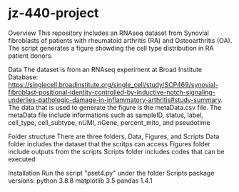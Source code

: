 # jz-440-project
Overview
This repository includes an RNAseq dataset from Synovial fibroblasts of patients with rheumatoid arthritis (RA) and Osteoarthritis (OA).
The script generates a figure showding the cell type distribution in RA patient donors. 

Data
The dataset is from an RNAseq experiment at Broad Institute Database: https://singlecell.broadinstitute.org/single_cell/study/SCP469/synovial-fibroblast-positional-identity-controlled-by-inductive-notch-signaling-underlies-pathologic-damage-in-inflammatory-arthritis#study-summary. The data that is used to generate the figure is the metaData.csv file. 
The metaData file include informations such as sampleID, status, label, cell_type, cell_subtype, nUMI, nGene, percent_mito, and pseudotime


Folder structure 
There are three folders, Data, Figures, and Scripts
Data folder includes the dataset that the scritps can access 
Figures folder include outputs from the scripts 
Scripts folder includes codes that can be executed 

Installation
Run the script "pset4.py" under the folder Scripts 
package versions:
python 3.8.8
matplotlib 3.5
pandas 1.4.1
